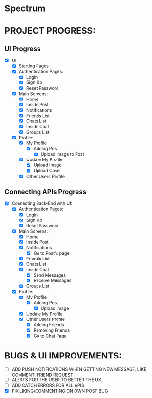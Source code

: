 # Spectrum

# PROJECT PROGRESS:

## UI Progress

- [x] UI:
  - [x] Starting Pages
  - [x] Authentication Pages:
    - [x] Login
    - [x] Sign Up
    - [x] Reset Password
  - [x] Main Screens:
    - [x] Home
    - [x] Inside Post
    - [x] Notifications
    - [x] Friends List
    - [x] Chats List
    - [x] Inside Chat
    - [x] Groups List
  - [x] Profile:
    - [x] My Profile
      - [x] Adding Post
        - [x] Upload Image to Post
    - [x] Update My Profile
      - [x] Upload Image
      - [x] Upload Cover
    - [x] Other Users Profile

## Connecting APIs Progress

- [x] Connecting Back-End with UI:
  - [x] Authentication Pages:
    - [x] Login
    - [x] Sign Up
    - [x] Reset Password
  - [x] Main Screens:
    - [x] Home
    - [x] Inside Post
    - [x] Notifications
      - [x] Go to Post's page
    - [x] Friends List
    - [x] Chats List
    - [x] Inside Chat
      - [x] Send Messages
      - [x] Receive Messages
    - [x] Groups List
  - [x] Profile:
    - [x] My Profile
      - [x] Adding Post
        - [x] Upload Image
    - [x] Update My Profile
    - [x] Other Users Profile
      - [x] Adding Friends
      - [x] Removing Friends
      - [x] Go to Chat Page

# BUGS & UI IMPROVEMENTS:

- [ ] ADD PUSH NOTIFICATIONS WHEN GETTING NEW MESSAGE, LIKE, COMMENT, FRIEND REQUEST
- [ ] ALERTS FOR THE USER TO BETTER THE UX
- [ ] ADD CATCH ERRORS FOR ALL APIS
- [x] FIX LIKING/COMMENTING ON OWN POST BUG
